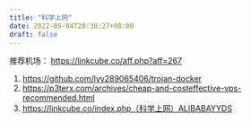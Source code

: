 ```yaml
---
title: "科学上网"
date: 2022-05-04T20:30:27+08:00
draft: false
---
```

推荐机场：
https://linkcube.co/aff.php?aff=267


1. https://github.com/lyy289065406/trojan-docker
2. https://p3terx.com/archives/cheap-and-costeffective-vps-recommended.html
3. https://linkcube.co/index.php（科学上网）ALIBABAYYDS
